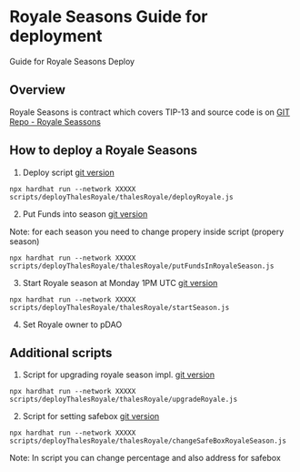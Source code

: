 # Royale Seasons Guide for deployment

Guide for Royale Seasons Deploy

## Overview

Royale Seasons is contract which covers TIP-13 and source code is on [GIT Repo - Royale Seassons](https://github.com/thales-markets/contracts/blob/main/contracts/ThalesRoyale/ThalesRoyale.sol)

## How to deploy a Royale Seasons

1. Deploy script [git version](https://github.com/thales-markets/contracts/blob/main/scripts/deployThalesRoyale/thalesRoyale/deployRoyale.js)

`npx hardhat run --network XXXXX scripts/deployThalesRoyale/thalesRoyale/deployRoyale.js`

2. Put Funds into season [git version](https://github.com/thales-markets/contracts/blob/main/scripts/deployThalesRoyale/thalesRoyale/putFundsInRoyaleSeason.js)

Note: for each season you need to change propery inside script (propery season)

`npx hardhat run --network XXXXX scripts/deployThalesRoyale/thalesRoyale/putFundsInRoyaleSeason.js`

3. Start Royale season at Monday 1PM UTC [git version](https://github.com/thales-markets/contracts/blob/main/scripts/deployThalesRoyale/thalesRoyale/startSeason.js)

`npx hardhat run --network XXXXX scripts/deployThalesRoyale/thalesRoyale/startSeason.js`

4. Set Royale owner to pDAO

## Additional scripts

1. Script for upgrading royale season impl. [git version](https://github.com/thales-markets/contracts/blob/main/scripts/deployThalesRoyale/thalesRoyale/upgradeRoyale.js)

`npx hardhat run --network XXXXX scripts/deployThalesRoyale/thalesRoyale/upgradeRoyale.js`

2. Script for setting safebox [git version](https://github.com/thales-markets/contracts/blob/main/scripts/deployThalesRoyale/thalesRoyale/changeSafeBoxRoyaleSeason.js)

`npx hardhat run --network XXXXX scripts/deployThalesRoyale/thalesRoyale/changeSafeBoxRoyaleSeason.js`

Note: In script you can change percentage and also address for safebox